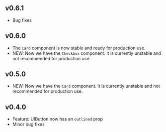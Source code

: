 ## v0.6.1

-	Bug fixes

## v0.6.0

-   The `Card` component is now stable and ready for production use.
-   NEW: Now we have the `Checkbox` component. It is currently unstable and not recommended for production use.

## v0.5.0

-   NEW: Now we have the `Card` component. It is currently unstable and not recommended for production use.

## v0.4.0

-   Feature: UIButton now has an `outlined` prop
-   Minor bug fixes
